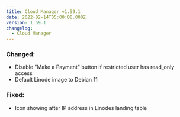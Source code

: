 ```yaml
---
title: Cloud Manager v1.59.1
date: 2022-02-14T05:00:00.000Z
version: 1.59.1
changelog:
  - Cloud Manager
---
```


### Changed:

- Disable "Make a Payment" button if restricted user has read_only access
- Default Linode image to Debian 11

### Fixed:

- Icon showing after IP address in Linodes landing table
